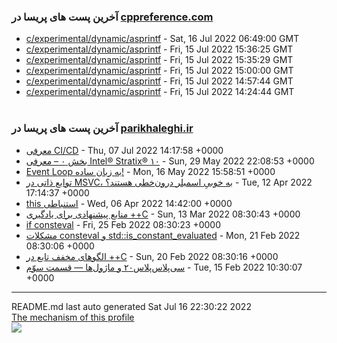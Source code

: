 ### آخرین پست های پریسا در [cppreference.com ](https://cppreference.com)
- [c/experimental/dynamic/asprintf](https://en.cppreference.com/w/c/experimental/dynamic/asprintf) - Sat, 16 Jul 2022 06:49:00 GMT
- [c/experimental/dynamic/asprintf](https://en.cppreference.com/w/c/experimental/dynamic/asprintf) - Fri, 15 Jul 2022 15:36:25 GMT
- [c/experimental/dynamic/asprintf](https://en.cppreference.com/w/c/experimental/dynamic/asprintf) - Fri, 15 Jul 2022 15:35:29 GMT
- [c/experimental/dynamic/asprintf](https://en.cppreference.com/w/c/experimental/dynamic/asprintf) - Fri, 15 Jul 2022 15:00:00 GMT
- [c/experimental/dynamic/asprintf](https://en.cppreference.com/w/c/experimental/dynamic/asprintf) - Fri, 15 Jul 2022 14:57:44 GMT
- [c/experimental/dynamic/asprintf](https://en.cppreference.com/w/c/experimental/dynamic/asprintf) - Fri, 15 Jul 2022 14:24:44 GMT<br> <br>
### آخرین پست های پریسا در [parikhaleghi.ir](https://parikhaleghi.ir)
- [معرفی CI/CD](https://parikhaleghi.ir/2022/07/07/ci-cd/) - Thu, 07 Jul 2022 14:17:58 +0000
- [بخش ۰ – معرفی Intel® Stratix® ۱۰](https://parikhaleghi.ir/2022/05/30/0-intel-stratix-10/) - Sun, 29 May 2022 22:08:53 +0000
- [Event Loop به زبان ساده!](https://parikhaleghi.ir/2022/05/16/basic-event-loop/) - Mon, 16 May 2022 15:58:51 +0000
- [توابع ذاتی در MSVC، به خوبیِ اسمبلر درون‌خطی هستند؟](https://parikhaleghi.ir/2022/04/12/intrinsics/) - Tue, 12 Apr 2022 17:14:37 +0000
- [this استنباطی](https://parikhaleghi.ir/2022/04/06/deducing-this/) - Wed, 06 Apr 2022 14:42:00 +0000
- [منابع پیشنهادی برای یادگیری ++C](https://parikhaleghi.ir/2022/03/13/cc-resources/) - Sun, 13 Mar 2022 08:30:43 +0000
- [if consteval](https://parikhaleghi.ir/2022/02/25/if-consteval/) - Fri, 25 Feb 2022 08:30:23 +0000
- [مشکلات consteval و std::is_constant_evaluated](https://parikhaleghi.ir/2022/02/21/cc-consteval/) - Mon, 21 Feb 2022 08:30:06 +0000
- [الگوهای مخفف تابع در ++C](https://parikhaleghi.ir/2022/02/20/cc-abbreviated-function-templates/) - Sun, 20 Feb 2022 08:30:16 +0000
- [سی‌پلاس‌پلاس۲۰ و ماژول‌ها — قسمت سوّم](https://parikhaleghi.ir/2022/02/15/cc-modules-part-3/) - Tue, 15 Feb 2022 10:30:07 +0000<div align="right">
<hr>
</div>
<div align="left">
README.md last auto generated Sat Jul 16 22:30:22 2022
<br>
<a href="https://parikhaleghi.ir" target="_blank">The mechanism of this profile</a>
</div>
<div align="left">
<a href="https://github.com/Mehranalam/PariKhaleghi/actions/workflows/cron.yml"><img src="https://github.com/Mehranalam/PariKhaleghi/actions/workflows/cron.yml/badge.svg"></a>
</div>
